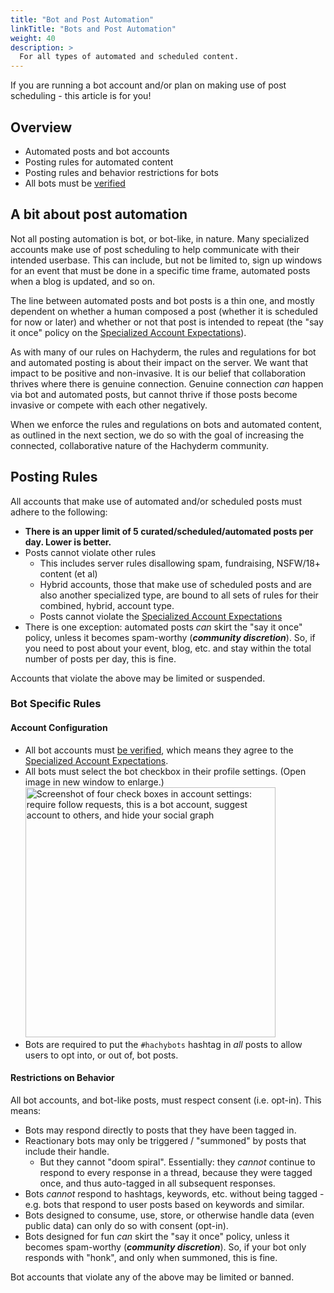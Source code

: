 ```yaml
---
title: "Bot and Post Automation"
linkTitle: "Bots and Post Automation"
weight: 40
description: >
  For all types of automated and scheduled content.
---
```


If you are running a bot account and/or plan on making use of post scheduling - this
article is for you!

## Overview

- Automated posts and bot accounts
- Posting rules for automated content
- Posting rules and behavior restrictions for bots
- All bots must be [verified](../verification/)

## A bit about post automation

Not all posting automation is bot, or bot-like, in nature. Many specialized accounts make
use of post scheduling to help communicate with their intended userbase.
This can include, but not be limited to, sign up windows for an event that must
be done in a specific time frame, automated posts when a blog is updated, and so on.

The line between automated posts and bot posts is a thin one, and mostly dependent on
whether a human composed a post (whether it is scheduled for now or later) and whether or not
that post is intended to repeat (the "say it once" policy on the [Specialized Account Expectations](../covenant/)).

As with many of our rules on Hachyderm, the rules and regulations for bot and automated posting
is about their impact on the server. We want that impact to be positive and non-invasive. It is
our belief that collaboration thrives where there is genuine connection. Genuine connection _can_
happen via bot and automated posts, but cannot thrive if those posts become invasive or compete with
each other negatively.

When we enforce the rules and regulations on bots and automated content, as outlined in the next
section, we do so with the goal of increasing the connected, collaborative nature of the
Hachyderm community.

## Posting Rules

All accounts that make use of automated and/or scheduled posts must adhere to the following:

- **There is an upper limit of 5 curated/scheduled/automated posts per day. Lower is better.**
- Posts cannot violate other rules
  - This includes server rules disallowing spam, fundraising, NSFW/18+ content (et al)
  - Hybrid accounts, those that make use of scheduled posts and are also another specialized type,
    are bound to all sets of rules for their combined, hybrid, account type.
  - Posts cannot violate the [Specialized Account Expectations](../covenant/)
- There is one exception: automated posts _can_ skirt the "say it once" policy, unless it
  becomes spam-worthy (**_community discretion_**). So, if you need to post about your event,
  blog, etc. and stay within the total number of posts per day, this is fine.

Accounts that violate the above may be limited or suspended.

### Bot Specific Rules

#### Account Configuration

- All bot accounts must [be verified](../verification/), which means they agree to the [Specialized Account Expectations](../covenant/).
- All bots must select the bot checkbox in their profile settings. (Open image in new window to enlarge.)<br />
  <img src="../mastodon-bot-account.png"
       alt="Screenshot of four check boxes in account settings: require follow
       requests, this is a bot account, suggest account to others, and hide
       your social graph" 
       width="400px" />
- Bots are required to put the `#hachybots` hashtag in _all_ posts
  to allow users to opt into, or out of, bot posts.

#### Restrictions on Behavior

All bot accounts, and bot-like posts, must respect consent (i.e. opt-in). This means:

- Bots may respond directly to posts that they have been tagged in.
- Reactionary bots may only be triggered / "summoned" by posts that include their handle.
  - But they cannot "doom spiral". Essentially: they _cannot_ continue to respond to every response in
    a thread, because they were tagged once, and thus auto-tagged in all subsequent responses.
- Bots _cannot_ respond to hashtags, keywords, etc. without being tagged - e.g. bots that respond to user posts based on keywords and similar.
- Bots designed to consume, use, store, or otherwise handle data (even public data) can only do so with consent (opt-in).
- Bots designed for fun _can_ skirt the "say it once" policy, unless it becomes spam-worthy (**_community discretion_**). So, if your bot only responds with "honk", and only when summoned, this is fine.

Bot accounts that violate any of the above may be limited or banned.
